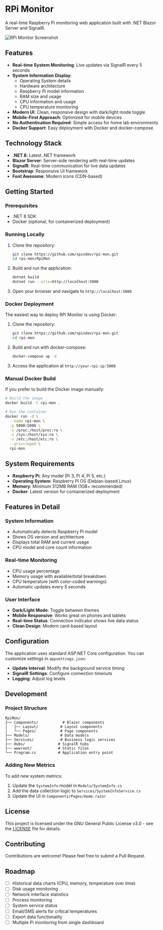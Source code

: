 # RPi Monitor

A real-time Raspberry Pi monitoring web application built with .NET Blazor Server and SignalR.

![RPi Monitor Screenshot](https://github.com/user-attachments/assets/c50c4747-c22d-47b8-b5bf-09033a04d9b9)

## Features

- **Real-time System Monitoring**: Live updates via SignalR every 5 seconds
- **System Information Display**: 
  - Operating System details
  - Hardware architecture
  - Raspberry Pi model information
  - RAM size and usage
  - CPU information and usage
  - CPU temperature monitoring
- **Modern UI**: Clean, responsive design with dark/light mode toggle
- **Mobile-First Approach**: Optimized for mobile devices
- **No Authentication Required**: Simple access for home lab environments
- **Docker Support**: Easy deployment with Docker and docker-compose

## Technology Stack

- **.NET 8**: Latest .NET framework
- **Blazor Server**: Server-side rendering with real-time updates
- **SignalR**: Real-time communication for live data updates
- **Bootstrap**: Responsive UI framework
- **Font Awesome**: Modern icons (CDN-based)

## Getting Started

### Prerequisites

- .NET 8 SDK
- Docker (optional, for containerized deployment)

### Running Locally

1. Clone the repository:
   ```bash
   git clone https://github.com/spindev/rpi-mon.git
   cd rpi-mon/RpiMon
   ```

2. Build and run the application:
   ```bash
   dotnet build
   dotnet run --urls=http://localhost:5000
   ```

3. Open your browser and navigate to `http://localhost:5000`

### Docker Deployment

The easiest way to deploy RPi Monitor is using Docker:

1. Clone the repository:
   ```bash
   git clone https://github.com/spindev/rpi-mon.git
   cd rpi-mon
   ```

2. Build and run with docker-compose:
   ```bash
   docker-compose up -d
   ```

3. Access the application at `http://your-rpi-ip:5000`

### Manual Docker Build

If you prefer to build the Docker image manually:

```bash
# Build the image
docker build -t rpi-mon .

# Run the container
docker run -d \
  --name rpi-mon \
  -p 5000:5000 \
  -v /proc:/host/proc:ro \
  -v /sys:/host/sys:ro \
  -v /etc:/host/etc:ro \
  --privileged \
  rpi-mon
```

## System Requirements

- **Raspberry Pi**: Any model (Pi 3, Pi 4, Pi 5, etc.)
- **Operating System**: Raspberry Pi OS (Debian-based Linux)
- **Memory**: Minimum 512MB RAM (1GB+ recommended)
- **Docker**: Latest version for containerized deployment

## Features in Detail

### System Information
- Automatically detects Raspberry Pi model
- Shows OS version and architecture
- Displays total RAM and current usage
- CPU model and core count information

### Real-time Monitoring
- CPU usage percentage
- Memory usage with available/total breakdown
- CPU temperature (with color-coded warnings)
- Automatic updates every 5 seconds

### User Interface
- **Dark/Light Mode**: Toggle between themes
- **Mobile Responsive**: Works great on phones and tablets
- **Real-time Status**: Connection indicator shows live data status
- **Clean Design**: Modern card-based layout

## Configuration

The application uses standard ASP.NET Core configuration. You can customize settings in `appsettings.json`:

- **Update Interval**: Modify the background service timing
- **SignalR Settings**: Configure connection timeouts
- **Logging**: Adjust log levels

## Development

### Project Structure

```
RpiMon/
├── Components/           # Blazor components
│   ├── Layout/          # Layout components
│   └── Pages/           # Page components
├── Models/              # Data models
├── Services/            # Business logic services
├── Hubs/               # SignalR hubs
├── wwwroot/            # Static files
└── Program.cs          # Application entry point
```

### Adding New Metrics

To add new system metrics:

1. Update the `SystemInfo` model in `Models/SystemInfo.cs`
2. Add the data collection logic to `Services/SystemInfoService.cs`
3. Update the UI in `Components/Pages/Home.razor`

## License

This project is licensed under the GNU General Public License v3.0 - see the [LICENSE](LICENSE) file for details.

## Contributing

Contributions are welcome! Please feel free to submit a Pull Request.

## Roadmap

- [ ] Historical data charts (CPU, memory, temperature over time)
- [ ] Disk usage monitoring
- [ ] Network interface statistics
- [ ] Process monitoring
- [ ] System service status
- [ ] Email/SMS alerts for critical temperatures
- [ ] Export data functionality
- [ ] Multiple Pi monitoring from single dashboard
